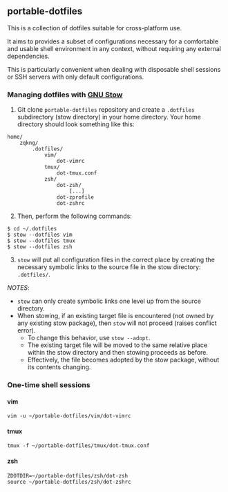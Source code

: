 ## portable-dotfiles

This is a collection of dotfiles suitable for cross-platform use.

It aims to provides a subset of configurations necessary for
a comfortable and usable shell environment in any context,
without requiring any external dependencies.

This is particularly convenient when dealing with disposable shell sessions
or SSH servers with only default configurations.


### Managing dotfiles with [GNU Stow](https://www.gnu.org/software/stow/)

1. Git clone `portable-dotfiles` repository and create a `.dotfiles` subdirectory 
  (stow directory) in your home directory.
  Your home directory should look something like this:

  ```
  home/
      zqkng/
          .dotfiles/
              vim/
                  dot-vimrc
              tmux/
                  dot-tmux.conf
              zsh/
                  dot-zsh/
                      [...]
                  dot-zprofile
                  dot-zshrc
  ```

2. Then, perform the following commands:

  ```
  $ cd ~/.dotfiles
  $ stow --dotfiles vim
  $ stow --dotfiles tmux
  $ stow --dotfiles zsh
  ```

3. `stow` will put all configuration files in the correct place by 
   creating the necessary symbolic links to the source file 
   in the stow directory: `.dotfiles/`.

*NOTES*:

- `stow` can only create symbolic links one level up from the source directory.
- When stowing, if an existing target file is encountered (not owned by any existing stow package),
  then `stow` will not proceed (raises conflict error).
  - To change this behavior, use `stow --adopt`.
  - The existing target file will be moved to the same relative place within 
    the stow directory and then stowing proceeds as before.
  - Effectively, the file becomes adopted by the stow package, without its contents changing.


### One-time shell sessions

#### vim

```
vim -u ~/portable-dotfiles/vim/dot-vimrc
```

#### tmux

```
tmux -f ~/portable-dotfiles/tmux/dot-tmux.conf
```

#### zsh

```
ZDOTDIR=~/portable-dotfiles/zsh/dot-zsh
source ~/portable-dotfiles/zsh/dot-zshrc
```


